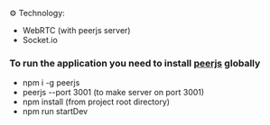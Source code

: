 ⚙️ Technology:

- WebRTC (with peerjs server)
- Socket.io

### To run the application you need to install [peerjs](https://peerjs.com/) globally

- npm i -g peerjs
- peerjs --port 3001 (to make server on port 3001)
- npm install (from project root directory)
- npm run startDev
